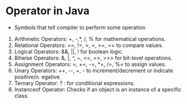 # Operator in Java

-   Symbols that tell compiler to perform some operation

1. Arithmetic Operators: +, -,\*, /, % for mathematical operations.
2. Relational Operators: ==, !=, >, <, >=, <= to compare values.
3. Logical Operators: &&, ||, ! for boolean logic.
4. Bitwise Operators: &, |, ^, ~, <<, >>, >>> for bit-level operations.
5. Assignment Operators: =, +=, -=, \*=, /=, %= to assign values.
6. Unary Operators: ++, --, +, - to increment/decrement or indicate positive/n. egative.
7. Ternary Operator: ? : for conditional expressions.
8. Instanceof Operator: Checks if an object is an instance of a specific class.
